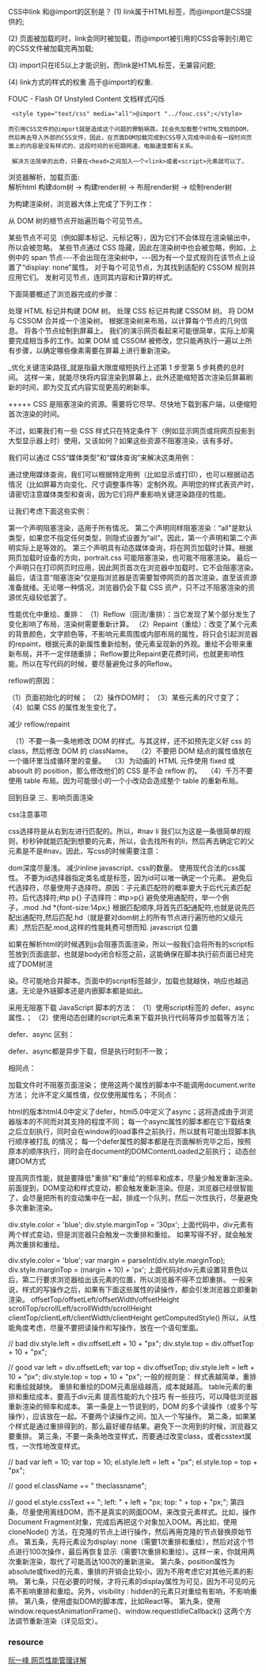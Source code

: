 CSS中link 和@import的区别是？
(1) link属于HTML标签，而@import是CSS提供的;

(2) 页面被加载的时，link会同时被加载，而@import被引用的CSS会等到引用它的CSS文件被加载完再加载;

(3) import只在IE5以上才能识别，而link是HTML标签，无兼容问题;

(4) link方式的样式的权重 高于@import的权重.


FOUC - Flash Of Unstyled Content 文档样式闪烁

     <style type="text/css" media="all">@import "../fouc.css";</style>

    而引用CSS文件的@import就是造成这个问题的罪魁祸首。IE会先加载整个HTML文档的DOM，然后再去导入外部的CSS文件，因此，在页面DOM加载完成到CSS导入完成中间会有一段时间页面上的内容是没有样式的，这段时间的长短跟网速，电脑速度都有关系。

     解决方法简单的出奇，只要在<head>之间加入一个<link>或者<script>元素就可以了。

浏览器解析、加载页面:   
    解析html 构建dom树 -> 构建render树 -> 布局render树 -> 绘制render树

为构建渲染树，浏览器大体上完成了下列工作：

  从 DOM 树的根节点开始遍历每个可见节点。

  某些节点不可见（例如脚本标记、元标记等），因为它们不会体现在渲染输出中，所以会被忽略。
  某些节点通过 CSS 隐藏，因此在渲染树中也会被忽略，例如，上例中的 span 节点---不会出现在渲染树中，---因为有一个显式规则在该节点上设置了“display: none”属性。
  对于每个可见节点，为其找到适配的 CSSOM 规则并应用它们。
  发射可见节点，连同其内容和计算的样式。


下面简要概述了浏览器完成的步骤：

处理 HTML 标记并构建 DOM 树。
处理 CSS 标记并构建 CSSOM 树。
将 DOM 与 CSSOM 合并成一个渲染树。
根据渲染树来布局，以计算每个节点的几何信息。
将各个节点绘制到屏幕上。
我们的演示网页看起来可能很简单，实际上却需要完成相当多的工作。如果 DOM 或 CSSOM 被修改，您只能再执行一遍以上所有步骤，以确定哪些像素需要在屏幕上进行重新渲染。

_优化关键渲染路径_就是指最大限度缩短执行上述第 1 步至第 5 步耗费的总时间。 这样一来，就能尽快将内容渲染到屏幕上，此外还能缩短首次渲染后屏幕刷新的时间，即为交互式内容实现更高的刷新率。


+++++
CSS 是阻塞渲染的资源。需要将它尽早、尽快地下载到客户端，以便缩短首次渲染的时间。

不过，如果我们有一些 CSS 样式只在特定条件下（例如显示网页或将网页投影到大型显示器上时）使用，又该如何？如果这些资源不阻塞渲染，该有多好。

我们可以通过 CSS“媒体类型”和“媒体查询”来解决这类用例：

<link href="style.css" rel="stylesheet">
<link href="print.css" rel="stylesheet" media="print">
<link href="other.css" rel="stylesheet" media="(min-width: 40em)">

通过使用媒体查询，我们可以根据特定用例（比如显示或打印），也可以根据动态情况（比如屏幕方向变化、尺寸调整事件等）定制外观。声明您的样式表资产时，请密切注意媒体类型和查询，因为它们将严重影响关键渲染路径的性能。

让我们考虑下面这些实例：

<link href="style.css"    rel="stylesheet">
<link href="style.css"    rel="stylesheet" media="all">
<link href="portrait.css" rel="stylesheet" media="orientation:portrait">
<link href="print.css"    rel="stylesheet" media="print">
第一个声明阻塞渲染，适用于所有情况。
第二个声明同样阻塞渲染：“all”是默认类型，如果您不指定任何类型，则隐式设置为“all”。因此，第一个声明和第二个声明实际上是等效的。
第三个声明具有动态媒体查询，将在网页加载时计算。根据网页加载时设备的方向，portrait.css 可能阻塞渲染，也可能不阻塞渲染。
最后一个声明只在打印网页时应用，因此网页首次在浏览器中加载时，它不会阻塞渲染。
最后，请注意“阻塞渲染”仅是指浏览器是否需要暂停网页的首次渲染，直至该资源准备就绪。无论哪一种情况，浏览器仍会下载 CSS 资产，只不过不阻塞渲染的资源优先级较低罢了。




性能优化中重绘、重排： 
（1）Reflow（回流/重排）：当它发现了某个部分发生了变化影响了布局，渲染树需要重新计算。 
（2）Repaint（重绘）：改变了某个元素的背景颜色，文字颜色等，不影响元素周围或内部布局的属性，将只会引起浏览器的repaint，根据元素的新属性重新绘制，使元素呈现新的外观。重绘不会带来重新布局，并不一定伴随重排；
Reflow要比Repaint更花费时间，也就更影响性能。所以在写代码的时候，要尽量避免过多的Reflow。

reflow的原因：

（1）页面初始化的时候； 
（2）操作DOM时； 
（3）某些元素的尺寸变了； 
（4）如果 CSS 的属性发生变化了。

减少 reflow/repaint

　（1）不要一条一条地修改 DOM 的样式。与其这样，还不如预先定义好 css 的 class，然后修改 DOM 的 className。 
　（2）不要把 DOM 结点的属性值放在一个循环里当成循环里的变量。 
　（3）为动画的 HTML 元件使用 fixed 或 absoult 的 position，那么修改他们的 CSS 是不会 reflow 的。 
　（4）千万不要使用 table 布局。因为可能很小的一个小改动会造成整个 table 的重新布局。

回到目录
三、影响页面渲染

css注意事项

css选择符是从右到左进行匹配的。所以，#nav li 我们以为这是一条很简单的规则，秒秒钟就能匹配到想要的元素，所以，会去找所有的li，然后再去确定它的父元素是不是#nav。因此，写css的时候需要注意：

dom深度尽量浅。
减少inline javascript、css的数量。
使用现代合法的css属性。
不要为id选择器指定类名或是标签，因为id可以唯一确定一个元素。
避免后代选择符，尽量使用子选择符。原因：子元素匹配符的概率要大于后代元素匹配符。后代选择符;#tp p{} 子选择符：#tp>p{}
避免使用通配符，举一个例子，.mod .hd *{font-size:14px;} 根据匹配顺序,将首先匹配通配符,也就是说先匹配出通配符,然后匹配.hd（就是要对dom树上的所有节点进行遍历他的父级元素）,然后匹配.mod,这样的性能耗费可想而知.
javascript 位置

如果在解析html的时候遇到js会阻塞页面渲染，所以一般我们会将所有的script标签放到页面底部，也就是body闭合标签之前，这能确保在脚本执行前页面已经完成了DOM树渲

染。尽可能地合并脚本。页面中的script标签越少，加载也就越快，响应也越迅速。无论是外链脚本还是内嵌脚本都是如此。

采用无阻塞下载 JavaScript 脚本的方法： 
（1）使用script标签的 defer、async 属性、； 
（2）使用动态创建的script元素来下载并执行代码等异步加载等方法；

defer、async 区别：

defer、async都是异步下载，但是执行时刻不一致；

相同点：

加载文件时不阻塞页面渲染；
使用这两个属性的脚本中不能调用document.write方法；
允许不定义属性值，仅仅使用属性名；
不同点：

html的版本html4.0中定义了defer，html5.0中定义了async；这将造成由于浏览器版本的不同而对其支持的程度不同；
每一个async属性的脚本都在它下载结束之后立刻执行，同时会在window的load事件之前执行，所以就有可能出现脚本执行顺序被打乱 的情况；
每一个defer属性的脚本都是在页面解析完毕之后，按照原本的顺序执行，同时会在document的DOMContentLoaded之前执行；
动态创建DOM方式


提高网页性能，就是要降低"重排"和"重绘"的频率和成本，尽量少触发重新渲染。
前面提到，DOM变动和样式变动，都会触发重新渲染。但是，浏览器已经很智能了，会尽量把所有的变动集中在一起，排成一个队列，然后一次性执行，尽量避免多次重新渲染。

div.style.color = 'blue';
div.style.marginTop = '30px';
上面代码中，div元素有两个样式变动，但是浏览器只会触发一次重排和重绘。
如果写得不好，就会触发两次重排和重绘。

div.style.color = 'blue';
var margin = parseInt(div.style.marginTop);
div.style.marginTop = (margin + 10) + 'px';
上面代码对div元素设置背景色以后，第二行要求浏览器给出该元素的位置，所以浏览器不得不立即重排。
一般来说，样式的写操作之后，如果有下面这些属性的读操作，都会引发浏览器立即重新渲染。
offsetTop/offsetLeft/offsetWidth/offsetHeight
scrollTop/scrollLeft/scrollWidth/scrollHeight
clientTop/clientLeft/clientWidth/clientHeight
getComputedStyle()
所以，从性能角度考虑，尽量不要把读操作和写操作，放在一个语句里面。

// bad
div.style.left = div.offsetLeft + 10 + "px";
div.style.top = div.offsetTop + 10 + "px";

// good
var left = div.offsetLeft;
var top  = div.offsetTop;
div.style.left = left + 10 + "px";
div.style.top = top + 10 + "px";
一般的规则是：
样式表越简单，重排和重绘就越快。
重排和重绘的DOM元素层级越高，成本就越高。
table元素的重排和重绘成本，要高于div元素
提高性能的九个技巧
有一些技巧，可以降低浏览器重新渲染的频率和成本。
第一条是上一节说到的，DOM 的多个读操作（或多个写操作），应该放在一起。不要两个读操作之间，加入一个写操作。
第二条，如果某个样式是通过重排得到的，那么最好缓存结果。避免下一次用到的时候，浏览器又要重排。
第三条，不要一条条地改变样式，而要通过改变class，或者csstext属性，一次性地改变样式。

// bad
var left = 10;
var top = 10;
el.style.left = left + "px";
el.style.top  = top  + "px";

// good 
el.className += " theclassname";

// good
el.style.cssText += "; left: " + left + "px; top: " + top + "px;";
第四条，尽量使用离线DOM，而不是真实的网面DOM，来改变元素样式。比如，操作Document Fragment对象，完成后再把这个对象加入DOM。再比如，使用 cloneNode() 方法，在克隆的节点上进行操作，然后再用克隆的节点替换原始节点。
第五条，先将元素设为display: none（需要1次重排和重绘），然后对这个节点进行100次操作，最后再恢复显示（需要1次重排和重绘）。这样一来，你就用两次重新渲染，取代了可能高达100次的重新渲染。
第六条，position属性为absolute或fixed的元素，重排的开销会比较小，因为不用考虑它对其他元素的影响。
第七条，只在必要的时候，才将元素的display属性为可见，因为不可见的元素不影响重排和重绘。另外，visibility : hidden的元素只对重绘有影响，不影响重排。
第八条，使用虚拟DOM的脚本库，比如React等。
第九条，使用 window.requestAnimationFrame()、window.requestIdleCallback() 这两个方法调节重新渲染（详见后文）。


### resource
[阮一峰 网页性能管理详解](http://www.ruanyifeng.com/blog/2015/09/web-page-performance-in-depth.html)
